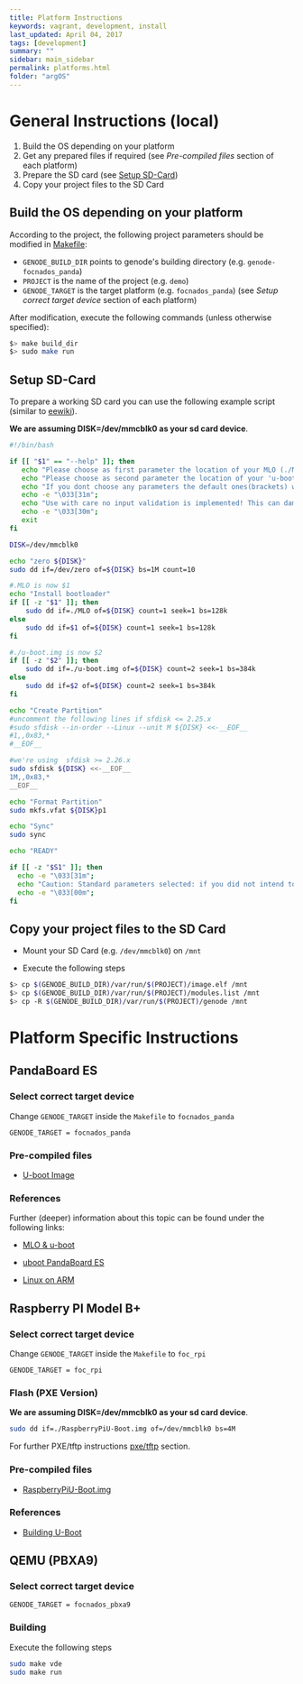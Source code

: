 ```yaml
---
title: Platform Instructions
keywords: vagrant, development, install
last_updated: April 04, 2017
tags: [development]
summary: ""
sidebar: main_sidebar
permalink: platforms.html
folder: "argOS"
---
```


# General Instructions (local)
1. Build the OS depending on your platform
3. Get any prepared files if required (see *Pre-compiled files* section of each platform)
2. Prepare the SD card (see [Setup SD-Card](/platforms.html#setup-sd-card))
4. Copy your project files to the SD Card

## Build the OS depending on your platform

According to the project, the following project parameters should be modified in [Makefile](https://github.com/argos-research/operating-system/blob/master/Makefile):

* `GENODE_BUILD_DIR` points to genode's building directory (e.g. `genode-focnados_panda`)
* `PROJECT` is the name of the project (e.g. `demo`)
* `GENODE_TARGET` is the target platform (e.g. `focnados_panda`) (see *Setup correct target device* section of each platform)

After modification, execute the following commands (unless otherwise specified):

```sh
$> make build_dir
$> sudo make run
```

## Setup SD-Card

To prepare a working SD card you can use the following example script (similar to [eewiki](https://eewiki.net/display/linuxonarm/PandaBoard#PandaBoard-SetupmicroSDcard)).

**We are assuming DISK=/dev/mmcblk0 as your sd card device**.

```sh
#!/bin/bash

if [[ "$1" == "--help" ]]; then
   echo "Please choose as first parameter the location of your MLO (./MLO)"
   echo "Please choose as second parameter the location of your 'u-boot.img'(./u-boot.img)"
   echo "If you dont choose any parameters the default ones(brackets) will be choosen"
   echo -e "\033[31m";
   echo "Use with care no input validation is implemented! This can damage your sd card!"
   echo -e "\033[30m";
   exit
fi

DISK=/dev/mmcblk0

echo "zero ${DISK}"
sudo dd if=/dev/zero of=${DISK} bs=1M count=10

#.MLO is now $1
echo "Install bootloader"
if [[ -z "$1" ]]; then
	sudo dd if=./MLO of=${DISK} count=1 seek=1 bs=128k
else
	sudo dd if=$1 of=${DISK} count=1 seek=1 bs=128k
fi

#./u-boot.img is now $2
if [[ -z "$2" ]]; then
	sudo dd if=./u-boot.img of=${DISK} count=2 seek=1 bs=384k
else
	sudo dd if=$2 of=${DISK} count=2 seek=1 bs=384k
fi

echo "Create Partition"
#uncomment the following lines if sfdisk <= 2.25.x
#sudo sfdisk --in-order --Linux --unit M ${DISK} <<-__EOF__
#1,,0x83,*
#__EOF__

#we're using  sfdisk >= 2.26.x
sudo sfdisk ${DISK} <<-__EOF__
1M,,0x83,*
__EOF__

echo "Format Partition"
sudo mkfs.vfat ${DISK}p1

echo "Sync"
sudo sync

echo "READY"

if [[ -z "$S1" ]]; then
  echo -e "\033[31m";
  echo "Caution: Standard parameters selected: if you did not intend to do this please check if everything is ok!"
  echo -e "\033[00m";
fi
```

## Copy your project files to the SD Card

* Mount your SD Card (e.g. `/dev/mmcblk0`) on `/mnt`

* Execute the following steps

```sh
$> cp $(GENODE_BUILD_DIR)/var/run/$(PROJECT)/image.elf /mnt
$> cp $(GENODE_BUILD_DIR)/var/run/$(PROJECT)/modules.list /mnt
$> cp -R $(GENODE_BUILD_DIR)/var/run/$(PROJECT)/genode /mnt
```

# Platform Specific Instructions

## PandaBoard ES

### Select correct target device

Change `GENODE_TARGET` inside the `Makefile` to `focnados_panda`

```make
GENODE_TARGET = focnados_panda
```

### Pre-compiled files
  * [U-boot Image](https://github.com/argos-research/operating-system/tree/master/Panda%20SD)


### References
Further (deeper) information about this topic can be found under the following links:

* [MLO & u-boot](http://elinux.org/Panda_How_to_MLO_%26_u-boot)

* [uboot PandaBoard ES](http://elinux.org/PandaBoard_ES_uboot_howto)

* [Linux on ARM](https://eewiki.net/display/linuxonarm/PandaBoard)


## Raspberry PI Model B+

### Select correct target device
Change `GENODE_TARGET` inside the `Makefile` to `foc_rpi`

```make
GENODE_TARGET = foc_rpi
```

### Flash (PXE Version)
**We are assuming DISK=/dev/mmcblk0 as your sd card device**.
```sh
sudo dd if=./RaspberryPiU-Boot.img of=/dev/mmcblk0 bs=4M
```

For further PXE/tftp instructions [pxe/tftp](/pxe.html) section.

### Pre-compiled files
* [RaspberryPiU-Boot.img](https://nextcloud.os.in.tum.de/s/xAxEQYA57SIhnhz)

### References
* [Building U-Boot](http://wiki.beyondlogic.org/index.php?title=Compiling_uBoot_RaspberryPi)



## QEMU (PBXA9)
### Select correct target device

```make
GENODE_TARGET = focnados_pbxa9
```

### Building
Execute the following steps
```sh
sudo make vde
sudo make run
```
